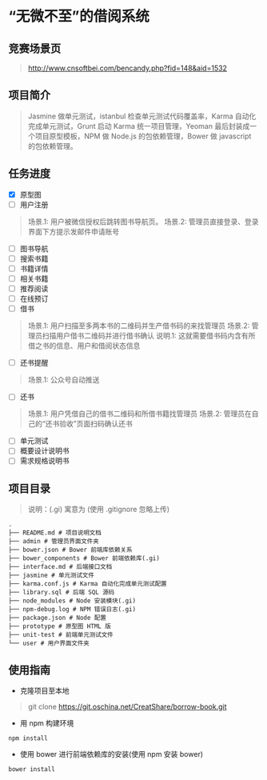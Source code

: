 # “无微不至”的借阅系统

## 竞赛场景页

> http://www.cnsoftbei.com/bencandy.php?fid=148&aid=1532

## 项目简介

> Jasmine 做单元测试，istanbul 检查单元测试代码覆盖率，Karma 自动化完成单元测试，Grunt 启动 Karma 统一项目管理，Yeoman 最后封装成一个项目原型模板，NPM 做 Node.js 的包依赖管理，Bower 做 javascript 的包依赖管理。

## 任务进度

- [X] 原型图
- [ ] 用户注册

> 场景.1: 用户被微信授权后跳转图书导航页。
> 场景.2: 管理员直接登录、登录界面下方提示发邮件申请账号

- [ ] 图书导航
- [ ] 搜索书籍
- [ ] 书籍详情
- [ ] 相关书籍
- [ ] 推荐阅读
- [ ] 在线预订
- [ ] 借书

> 场景.1: 用户扫描至多两本书的二维码并生产借书码的来找管理员
> 场景.2: 管理员扫描用户借书二维码并进行借书确认
> 说明.1: 这就需要借书码内含有所借之书的信息、用户和借阅状态信息

- [ ] 还书提醒

> 场景.1: 公众号自动推送

- [ ] 还书

> 场景.1: 用户凭借自己的借书二维码和所借书籍找管理员
> 场景.2: 管理员在自己的“还书验收”页面扫码确认还书

- [ ] 单元测试
- [ ] 概要设计说明书
- [ ] 需求规格说明书

## 项目目录

> 说明：(.gi) 寓意为 (使用 .gitignore 忽略上传)

```
.
├── README.md # 项目说明文档
├── admin # 管理员界面文件夹
├── bower.json # Bower 前端库依赖关系
├── bower_components # Bower 前端依赖库(.gi)
├── interface.md # 后端接口文档
├── jasmine # 单元测试文件
├── karma.conf.js # Karma 自动化完成单元测试配置
├── library.sql # 后端 SQL 源码
├── node_modules # Node 安装模块(.gi)
├── npm-debug.log # NPM 错误日志(.gi)
├── package.json # Node 配置
├── prototype # 原型图 HTML 版
├── unit-test # 前端单元测试文件
└── user # 用户界面文件夹
```

## 使用指南

* 克隆项目至本地

> git clone https://git.oschina.net/CreatShare/borrow-book.git

* 用 npm 构建环境

```
npm install
```

* 使用 bower 进行前端依赖库的安装(使用 npm 安装 bower)

```
bower install
```
